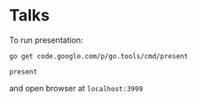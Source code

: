 # Talks

To run presentation:

```
go get code.google.com/p/go.tools/cmd/present

present
```

and open browser at `localhost:3999`

